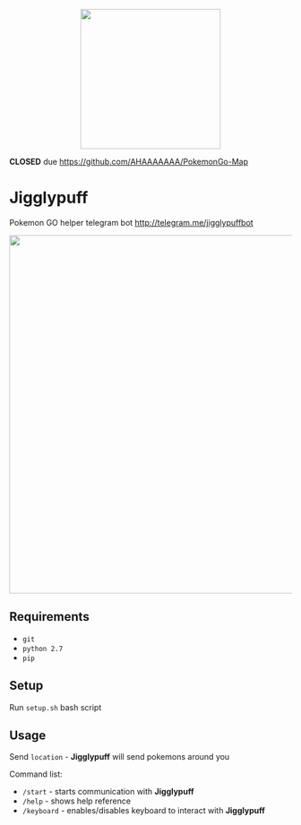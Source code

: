 <p align="center">
  <a href="http://telegram.me/jigglypuffbot">
    <img height="250" width="250" src="https://cloud.githubusercontent.com/assets/8440686/17172388/91f534b0-53fd-11e6-83fc-04bfadd7e21d.png">
  </a>
</p>

**CLOSED** due https://github.com/AHAAAAAAA/PokemonGo-Map

# **Jigglypuff**
Pokemon GO helper telegram bot http://telegram.me/jigglypuffbot

<p align="center">
    <img height="640" width="640" src="https://cloud.githubusercontent.com/assets/8440686/17173402/545e5950-5403-11e6-9b84-feb4bf8ae2d4.jpg">
</p>

## Requirements
* `git`
* `python 2.7`
* `pip`

## Setup
Run `setup.sh` bash script

## Usage
Send `location` - **Jigglypuff** will send pokemons around you

Command list:
* `/start` - starts communication with **Jigglypuff**
* `/help` - shows help reference
* `/keyboard` - enables/disables keyboard to interact with **Jigglypuff**
